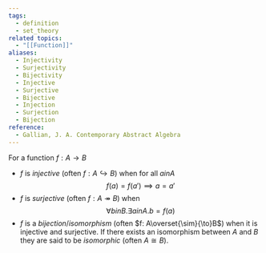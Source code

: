 ```yaml
---
tags:
  - definition
  - set_theory
related topics:
  - "[[Function]]"
aliases:
  - Injectivity
  - Surjectivity
  - Bijectivity
  - Injective
  - Surjective
  - Bijective
  - Injection
  - Surjection
  - Bijection
reference:
  - Gallian, J. A. Contemporary Abstract Algebra
---
```

For a function $f:A\to B$
- $f$ is _injective_ (often $f: A\hookrightarrow B$) when for all $a in A$$$
	f(a) = f(a') \implies a=a'
$$
- $f$ is _surjective_ (often $f: A\twoheadrightarrow B$) when$$
	\forall b in B. \exists a in A.b=f(a)
$$
- $f$ is a _bijection_/_isomorphism_ (often $f: A\overset{\sim}{\to}B$) when it is injective and surjective. If there exists an isomorphism between $A$ and $B$ they are said to be _isomorphic_ (often $A\cong B$).
